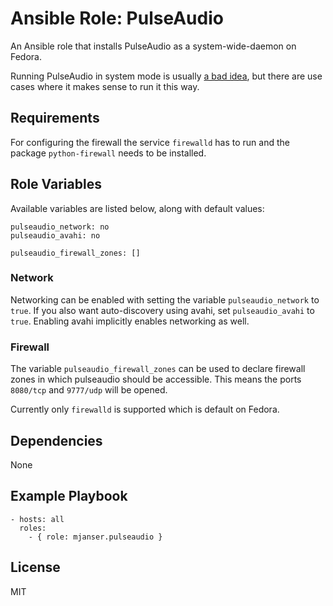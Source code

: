 # Ansible Role: PulseAudio

An Ansible role that installs PulseAudio as a system-wide-daemon on Fedora.

Running PulseAudio in system mode is usually [a bad idea](https://www.freedesktop.org/wiki/Software/PulseAudio/Documentation/User/WhatIsWrongWithSystemWide/),
but there are use cases where it makes sense to run it this way.

## Requirements

For configuring the firewall the service `firewalld` has to run and the package `python-firewall` needs to be installed.

## Role Variables

Available variables are listed below, along with default values:

    pulseaudio_network: no
    pulseaudio_avahi: no

    pulseaudio_firewall_zones: []

### Network

Networking can be enabled with setting the variable `pulseaudio_network` to `true`.
If you also want auto-discovery using avahi, set `pulseaudio_avahi` to `true`.
Enabling avahi implicitly enables networking as well.

### Firewall

The variable `pulseaudio_firewall_zones` can be used to declare firewall zones in which pulseaudio should be accessible.
This means the ports `8080/tcp` and `9777/udp` will be opened.

Currently only `firewalld` is supported which is default on Fedora.

## Dependencies

None

## Example Playbook

    - hosts: all
      roles:
        - { role: mjanser.pulseaudio }

## License

MIT
